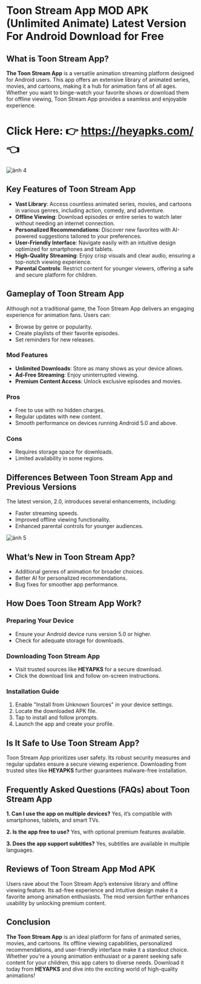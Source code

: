 # Toon Stream App MOD APK (Unlimited Animate) Latest Version For Android Download for Free

## What is Toon Stream App?
**The Toon Stream App** is a versatile animation streaming platform designed for Android users. This app offers an extensive library of animated series, movies, and cartoons, making it a hub for animation fans of all ages. Whether you want to binge-watch your favorite shows or download them for offline viewing, Toon Stream App provides a seamless and enjoyable experience.

# Click Here: 👉 https://heyapks.com/ 👈
![ảnh 4](https://github.com/user-attachments/assets/132126ac-fe9e-4191-a740-898c460f29bb)


## Key Features of Toon Stream App

- **Vast Library**: Access countless animated series, movies, and cartoons in various genres, including action, comedy, and adventure.
- **Offline Viewing**: Download episodes or entire series to watch later without needing an internet connection.
- **Personalized Recommendations**: Discover new favorites with AI-powered suggestions tailored to your preferences.
- **User-Friendly Interface**: Navigate easily with an intuitive design optimized for smartphones and tablets.
- **High-Quality Streaming**: Enjoy crisp visuals and clear audio, ensuring a top-notch viewing experience.
- **Parental Controls**: Restrict content for younger viewers, offering a safe and secure platform for children.

## Gameplay of Toon Stream App
Although not a traditional game, the Toon Stream App delivers an engaging experience for animation fans. Users can:
- Browse by genre or popularity.
- Create playlists of their favorite episodes.
- Set reminders for new releases.

### Mod Features
- **Unlimited Downloads**: Store as many shows as your device allows.
- **Ad-Free Streaming**: Enjoy uninterrupted viewing.
- **Premium Content Access**: Unlock exclusive episodes and movies.

### Pros
- Free to use with no hidden charges.
- Regular updates with new content.
- Smooth performance on devices running Android 5.0 and above.

### Cons
- Requires storage space for downloads.
- Limited availability in some regions.

## Differences Between Toon Stream App and Previous Versions
The latest version, 2.0, introduces several enhancements, including:
- Faster streaming speeds.
- Improved offline viewing functionality.
- Enhanced parental controls for younger audiences.

![ảnh 5](https://github.com/user-attachments/assets/a46f1fb6-7e17-41e3-837e-f136cdde36f5)

## What’s New in Toon Stream App?
- Additional genres of animation for broader choices.
- Better AI for personalized recommendations.
- Bug fixes for smoother app performance.

## How Does Toon Stream App Work?

### Preparing Your Device
- Ensure your Android device runs version 5.0 or higher.
- Check for adequate storage for downloads.

### Downloading Toon Stream App
- Visit trusted sources like **HEYAPKS** for a secure download.
- Click the download link and follow on-screen instructions.

### Installation Guide
1. Enable "Install from Unknown Sources" in your device settings.
2. Locate the downloaded APK file.
3. Tap to install and follow prompts.
4. Launch the app and create your profile.

## Is It Safe to Use Toon Stream App?
Toon Stream App prioritizes user safety. Its robust security measures and regular updates ensure a secure viewing experience. Downloading from trusted sites like **HEYAPKS** further guarantees malware-free installation.

## Frequently Asked Questions (FAQs) about Toon Stream App

**1. Can I use the app on multiple devices?**
Yes, it’s compatible with smartphones, tablets, and smart TVs.

**2. Is the app free to use?**
Yes, with optional premium features available.

**3. Does the app support subtitles?**
Yes, subtitles are available in multiple languages.

## Reviews of Toon Stream App Mod APK
Users rave about the Toon Stream App’s extensive library and offline viewing feature. Its ad-free experience and intuitive design make it a favorite among animation enthusiasts. The mod version further enhances usability by unlocking premium content.

## Conclusion
**The Toon Stream App** is an ideal platform for fans of animated series, movies, and cartoons. Its offline viewing capabilities, personalized recommendations, and user-friendly interface make it a standout choice. Whether you're a young animation enthusiast or a parent seeking safe content for your children, this app caters to diverse needs. Download it today from **HEYAPKS** and dive into the exciting world of high-quality animations!
